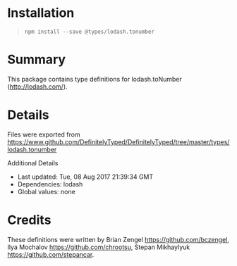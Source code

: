 # Installation
> `npm install --save @types/lodash.tonumber`

# Summary
This package contains type definitions for lodash.toNumber (http://lodash.com/).

# Details
Files were exported from https://www.github.com/DefinitelyTyped/DefinitelyTyped/tree/master/types/lodash.tonumber

Additional Details
 * Last updated: Tue, 08 Aug 2017 21:39:34 GMT
 * Dependencies: lodash
 * Global values: none

# Credits
These definitions were written by Brian Zengel <https://github.com/bczengel>, Ilya Mochalov <https://github.com/chrootsu>, Stepan Mikhaylyuk <https://github.com/stepancar>.
